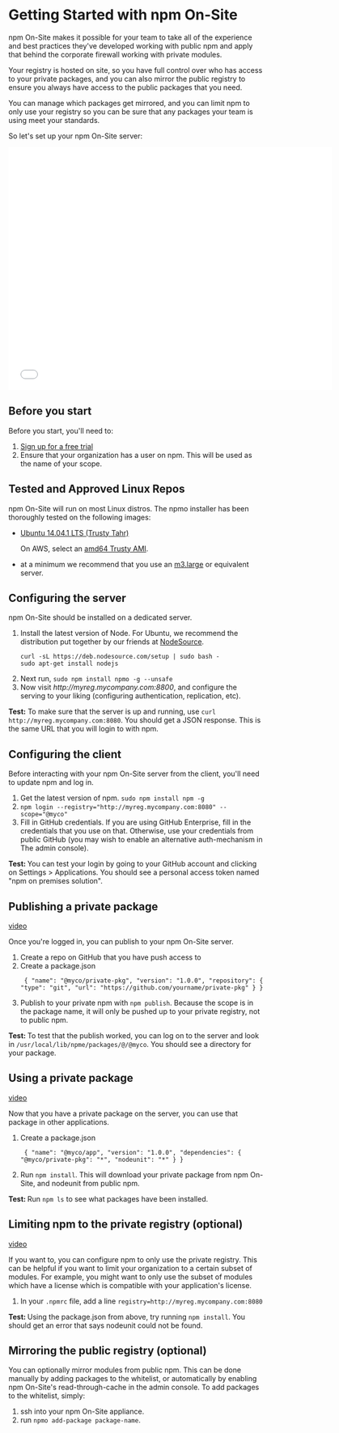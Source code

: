 <!--
order: 1
title: Quickstart
featured: true
-->

<h1>Getting Started with npm On-Site</h1>

<p>npm On-Site makes it possible for your team to take all of the experience and best practices they've developed working with public npm and apply that behind the corporate firewall working
with private modules.</p>

<p>Your registry is hosted on site, so you have full control over who has access to your private packages, and you can also mirror the public registry to ensure you always have access to the public packages that you need.</p>

<p>You can manage which packages get mirrored, and you can limit npm to only use your registry so you can be sure that any packages your team is using meet your standards.</p>

<p>So let's set up your npm On-Site server:</p>

<iframe width="640" height="480" src="//www.youtube.com/embed/XNr48kvz38o" frameborder="0" allowfullscreen></iframe>

<h2>Before you start</h2>

<p>Before you start, you'll need to:

<ol> <li><a href="https://www.npmjs.org/onsite">Sign up for a free trial</a></li> <li>Ensure that your organization has a user on npm. This will be used as the name of your scope.</li> </ol> </p>

<h2>Tested and Approved Linux Repos</h2>

<p>npm On-Site will run on most Linux distros. The npmo installer has been thoroughly tested on the following images:</p> <ul> <li><p>

<a href="http://releases.ubuntu.com/trusty/">Ubuntu 14.04.1 LTS (Trusty Tahr)</a></p> <p>On AWS, select an <a href="http://cloud-images.ubuntu.com/locator/ec2/">amd64 Trusty AMI</a>.</p> </li>
<li>at a minimum we recommend that you use an <a href="https://aws.amazon.com/ec2/instance-types/">m3.large</a> or equivalent server.</li>
</ul>

<h2>Configuring the server</h2>

<p>npm On-Site should be installed on a dedicated server.</p>
<ol> <li>Install the latest version of Node. For Ubuntu, we recommend the distribution put together by our friends at <a href="https://nodesource.com/">NodeSource</a>.<pre><code>curl -sL https://deb.nodesource.com/setup | sudo bash -
sudo apt-get install nodejs
</code></pre> </li> <li>Next run, <code>sudo npm install npmo -g --unsafe</code></li>
<li>Now visit <i>http://myreg.mycompany.com:8800</i>, and configure the serving to your liking (configuring authentication, replication, etc).</li>
 </ol>

<p><strong>Test:</strong> To make sure that the server is up and running, use <code>curl http://myreg.mycompany.com:8080</code>. You should get a JSON response. This is the same URL that you will login to with npm.</p>

<h2>Configuring the client</h2>

 <p>Before interacting with your npm On-Site server from the client, you'll need to update npm and log in.</p>

<ol> <li>Get the latest version of npm. <code>sudo npm install npm -g</code></li> <li><code>npm login --registry="http://myreg.mycompany.com:8080" --scope="@myco"</code></li> <li>Fill in GitHub credentials. If you are using GitHub Enterprise, fill in the credentials that you use on that. Otherwise, use your credentials from public GitHub (you may wish to enable an alternative auth-mechanism in The
  admin console).
</li> </ol>

<p><strong>Test: </strong>You can test your login by going to your GitHub account and clicking on Settings > Applications. You should see a personal access token named "npm on premises solution".</p>

<h2>Publishing a private package</h2> <a href="https://www.youtube.com/watch?v=EK4fv4iC-4Y#t=220">video</a> <p> Once you're logged in, you can publish to your npm On-Site server. </p> <ol> <li>Create a repo on GitHub that you have push access to</li> <li>Create a package.json <pre><code> { "name": "@myco/private-pkg", "version": "1.0.0", "repository": { "type": "git", "url": "https://github.com/yourname/private-pkg" } } </code></pre> </li> <li>Publish to your private npm with <code>npm publish</code>. Because the scope is in the package name, it will only be pushed up to your private registry, not to public npm.</li> </ol> <p><strong>Test: </strong>To test that the publish worked, you can log on to the server and look in <code>/usr/local/lib/npme/packages/@/@myco</code>. You should see a directory for your package.</p> <h2>Using a private package</h2> <a href="https://www.youtube.com/watch?v=EK4fv4iC-4Y#t=297">video</a> <p> Now that you have a private package on the server, you can use that package in other applications. </p> <ol> <li>Create a package.json <pre><code> { "name": "@myco/app", "version": "1.0.0", "dependencies": { "@myco/private-pkg": "*", "nodeunit": "*" } } </code></pre> </li> <li>Run <code>npm install</code>. This will download your private package from npm On-Site, and nodeunit from public npm.</li> </ol> <p><strong>Test: </strong>Run <code>npm ls</code> to see what packages have been installed.</p> <h2>Limiting npm to the private registry (optional)</h2> <a href="https://www.youtube.com/watch?v=EK4fv4iC-4Y#t=326">video</a>

<p>If you want to, you can configure npm to only use the private registry. This can be helpful if you want to limit your organization to a certain subset of modules. For example, you might want to only use the subset of modules which have a license which is compatible with your application's license.</p> <ol> <li>In your <code>.npmrc</code> file, add a line <code>registry=http://myreg.mycompany.com:8080</code></li> </ol> <p><strong>Test: </strong>Using the package.json from above, try running <code>npm install</code>. You should get an error that says nodeunit could not be found.</p> <h2>Mirroring the public registry (optional)</h2>

<p>You can optionally mirror modules from public npm. This can be done manually by adding packages to the whitelist, or automatically
by enabling npm On-Site's read-through-cache in the admin console. To add packages to the whitelist, simply:

1. ssh into your npm On-Site appliance.
2. run `npmo add-package package-name`.
